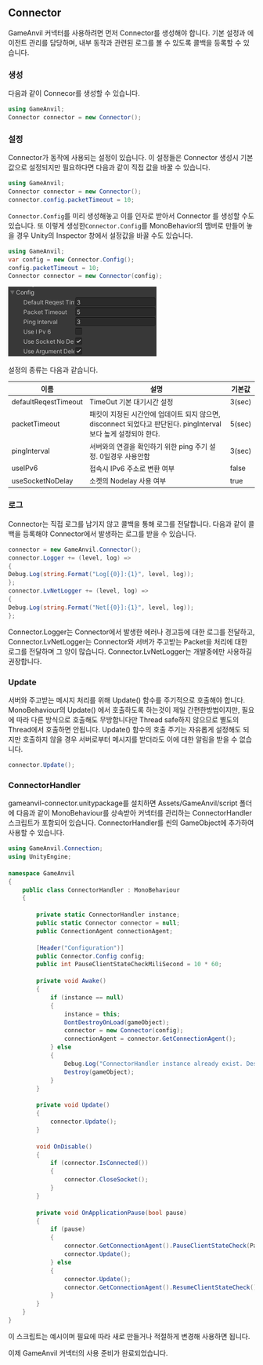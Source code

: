 ## Connector

GameAnvil 커넥터를 사용하려면 먼저 Connector를 생성해야 합니다. 기본 설정과 에이전트 관리를 담당하며, 내부 동작과 관련된 로그를 볼 수 있도록 콜백을 등록할 수 있습니다.

### 생성

다음과 같이 Connecor를 생성할 수 있습니다.

``` C#
using GameAnvil;
Connector connector = new Connector();
```

### 설정

Connector가 동작에 사용되는 설정이 있습니다. 이 설정들은 Connector 생성시 기본값으로 설정되지만 필요하다면 다음과 같이 직접 값을 바꿀 수 있습니다. 

``` C#
using GameAnvil;
Connector connector = new Connector();
connector.config.packetTimeout = 10;
```

`Connector.Config`를 미리 생성해놓고 이를 인자로 받아서 Connector 를 생성할 수도 있습니다. 또 이렇게 생성한`Connector.Config`를 MonoBehavior의 맴버로 만들어 놓을 경우 Unity의 Inspector 창에서 설정값을 바꿀 수도 있습니다. 

``` C#
using GameAnvil;
var config = new Connector.Config();
config.packetTimeout = 10;
Connector connector = new Connector(config);
```

![image-20210710153045251](6.unity-02-connector-01-config.png)

설정의 종류는 다음과 같습니다.

| 이름                 | 설명                                                         | 기본값 |
| -------------------- | ------------------------------------------------------------ | ------ |
| defaultReqestTimeout | TimeOut 기본 대기시간 설정                                   | 3(sec) |
| packetTimeout        | 패킷이 지정된 시간안에 업데이트 되지 않으면, disconnect 되었다고 판단된다. pingInterval 보다 높게 설정되야 한다. | 5(sec) |
| pingInterval         | 서버와의 연결을 확인하기 위한 ping 주기 설정. 0일경우 사용안함 | 3(sec) |
| useIPv6              | 접속시 IPv6 주소로 변환 여부                                 | false  |
| useSocketNoDelay     | 소켓의 Nodelay 사용 여부                                     | true   |


### 로그

Connector는 직접 로그를 남기지 않고 콜백을 통해 로그를 전달합니다. 다음과 같이 콜백을 등록해야 Connector에서 발생하는 로그를 받을 수 있습니다. 

``` c#
connector = new GameAnvil.Connector();
connector.Logger += (level, log) =>
{
Debug.Log(string.Format("Log[{0}]:{1}", level, log));
};
connector.LvNetLogger += (level, log) =>
{
Debug.Log(string.Format("Net[{0}]:{1}", level, log));
};
```

Connector.Logger는 Connector에서 발생한 에러나 경고등에 대한 로그를 전달하고, Connector.LvNetLogger는 Connector와 서버가 주고받는 Packet을 처리에 대한 로그를 전달하며 그 양이 많습니다. Connector.LvNetLogger는 개발중에만 사용하길 권장합니다. 

### Update

서버와 주고받는 메시지 처리를 위해 Update() 함수를 주기적으로 호출해야 합니다. MonoBehaviour의 Update() 에서 호출하도록 하는것이 제일 간편한방법이지만, 필요에 따라 다른 방식으로 호출해도 무방합니다만 Thread safe하지 않으므로 별도의 Thread에서 호출하면 안됩니다. Update() 함수의 호출 주기는 자유롭게 설정해도 되지만 호출하지 않을 경우 서버로부터 메시지를 받더라도 이에 대한 알림을 받을 수 없습니다.

```c#
connector.Update();
```

### ConnectorHandler

gameanvil-connector.unitypackage를 설치하면 Assets/GameAnvil/script 폴더에 다음과 같이 MonoBehaviour를 상속받아 커넥터를 관리하는 ConnectorHandler 스크립트가 포함되어 있습니다. ConnectorHandler를 씬의 GameObject에 추가하여 사용할 수 있습니다. 

```c#
using GameAnvil.Connection;
using UnityEngine;

namespace GameAnvil
{
    public class ConnectorHandler : MonoBehaviour
    {

        private static ConnectorHandler instance;
        public static Connector connector = null;
        public ConnectionAgent connectionAgent;

        [Header("Configuration")]
        public Connector.Config config;
        public int PauseClientStateCheckMiliSecond = 10 * 60;

        private void Awake()
        {
            if (instance == null)
            {
                instance = this;
                DontDestroyOnLoad(gameObject);
                connector = new Connector(config);
                connectionAgent = connector.GetConnectionAgent();
            } else
            {
                Debug.Log("ConnectorHandler instance already exist. Destroy new one.");
                Destroy(gameObject);
            }
        }

        private void Update()
        {
            connector.Update();
        }

        void OnDisable()
        {
            if (connector.IsConnected())
            {
                connector.CloseSocket();
            }
        }

        private void OnApplicationPause(bool pause)
        {
            if (pause)
            {
                connector.GetConnectionAgent().PauseClientStateCheck(PauseClientStateCheckMiliSecond);
                connector.Update();
            } else
            {
                connector.Update();
                connector.GetConnectionAgent().ResumeClientStateCheck();
            }
        }
    }
}
```

이 스크립트는 예시이며 필요에 따라 새로 만들거나 적절하게 변경해 사용하면 됩니다. 

이제 GameAnvil 커넥터의 사용 준비가 완료되었습니다.